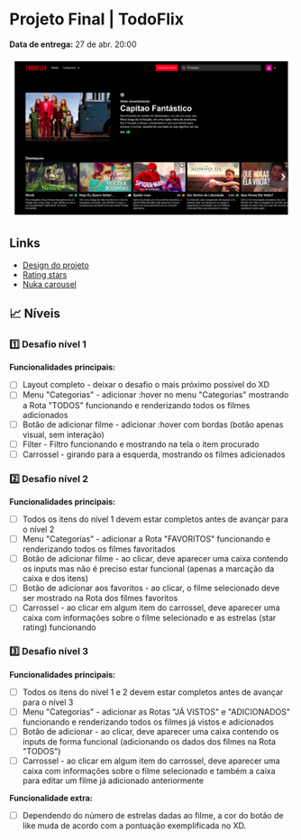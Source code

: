 # Projeto Final | TodoFlix

**Data de entrega:** 27 de abr. 20:00

![Home image](./assets/Home.png)

## Links 

- [Design do projeto](https://xd.adobe.com/view/1b455c60-d418-4576-8729-939693d0f5e2-4e16/)
- [Rating stars](https://www.npmjs.com/package/react-rating-stars-component)
- [Nuka carousel](https://www.npmjs.com/package/nuka-carousel)

## 📈 Níveis

### 1️⃣ Desafio nível 1

**Funcionalidades principais:**

- [ ] Layout completo - deixar o desafio o mais próximo possível do XD
- [ ] Menu "Categorias" - adicionar :hover no menu "Categorias" mostrando a Rota "TODOS" funcionando e renderizando todos os filmes adicionados
- [ ] Botão de adicionar filme - adicionar :hover com bordas (botão apenas visual, sem interação)
- [ ] Filter - Filtro funcionando e mostrando na tela o item procurado
- [ ] Carrossel - girando para a esquerda, mostrando os filmes adicionados

### 2️⃣ Desafio nível 2

**Funcionalidades principais:**

- [ ] Todos os itens do nível 1 devem estar completos antes de avançar para o nível 2
- [ ] Menu "Categorias" - adicionar a Rota "FAVORITOS" funcionando e renderizando todos os filmes favoritados
- [ ] Botão de adicionar filme - ao clicar, deve aparecer uma caixa contendo os inputs mas não é preciso estar funcional (apenas a marcação da caixa e dos itens)
- [ ] Botão de adicionar aos favoritos - ao clicar, o filme selecionado deve ser mostrado na Rota dos filmes favoritos
- [ ] Carrossel - ao clicar em algum item do carrossel, deve aparecer uma caixa com informações sobre o filme selecionado e as estrelas (star rating) funcionando

### 3️⃣ Desafio nível 3

**Funcionalidades principais:**

- [ ] Todos os itens do nível 1 e 2 devem estar completos antes de avançar para o nível 3
- [ ] Menu "Categorias" - adicionar as Rotas "JÁ VISTOS" e "ADICIONADOS" funcionando e renderizando todos os filmes já vistos e adicionados
- [ ] Botão de adicionar - ao clicar, deve aparecer uma caixa contendo os inputs de forma funcional (adicionando os dados dos filmes na Rota "TODOS")
- [ ] Carrossel - ao clicar em algum item do carrossel, deve aparecer uma caixa com informações sobre o filme selecionado e também a caixa para editar um filme já adicionado anteriormente

**Funcionalidade extra:**

- [ ] Dependendo do número de estrelas dadas ao filme, a cor do botão de like muda de acordo com a pontuação exemplificada no XD.
